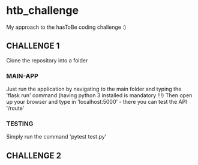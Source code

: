 # htb_challenge
My approach to the hasToBe coding challenge :)


## CHALLENGE 1

Clone the repository into a folder

### MAIN-APP
Just run the application by navigating to the main folder and typing the 'flask run' command
(having python 3 installed is mandatory !!!)
Then open up your browser and type in 'localhost:5000' - there you can test the API '/route'

### TESTING
Simply run the command 'pytest test.py'


## CHALLENGE 2
